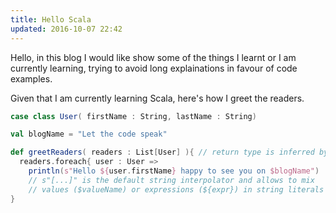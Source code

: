 ```yaml
---
title: Hello Scala
updated: 2016-10-07 22:42
---
```


Hello, in this blog I would like show some of the things I learnt or I am currently learning, trying to avoid long explainations in favour of code examples.

Given that I am currently learning Scala, here's how I greet the readers.

```scala
case class User( firstName : String, lastName : String)

val blogName = "Let the code speak"

def greetReaders( readers : List[User] ){ // return type is inferred by the compiler
  readers.foreach{ user : User =>		
    println(s"Hello ${user.firstName} happy to see you on $blogName")
    // s"[...]" is the default string interpolator and allows to mix
    // values ($valueName) or expressions (${expr}) in string literals
}
```

